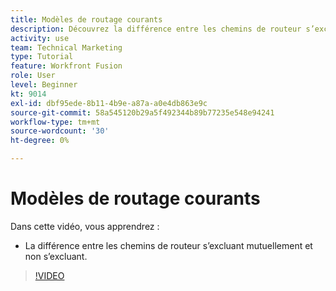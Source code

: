 ```yaml
---
title: Modèles de routage courants
description: Découvrez la différence entre les chemins de routeur s’excluant mutuellement et non s’excluant dans [!DNL Adobe Workfront Fusion].
activity: use
team: Technical Marketing
type: Tutorial
feature: Workfront Fusion
role: User
level: Beginner
kt: 9014
exl-id: dbf95ede-8b11-4b9e-a87a-a0e4db863e9c
source-git-commit: 58a545120b29a5f492344b89b77235e548e94241
workflow-type: tm+mt
source-wordcount: '30'
ht-degree: 0%

---
```


# Modèles de routage courants

Dans cette vidéo, vous apprendrez :

* La différence entre les chemins de routeur s’excluant mutuellement et non s’excluant.

>[!VIDEO](https://video.tv.adobe.com/v/335273/?quality=12)

